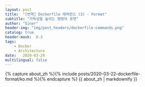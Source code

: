 ```yaml
---
layout: post
title:  "[번역] Dockerfile 레퍼런스 (3) - Format"
subtitle: "가독성을 높이는 명령어 포맷"
author: "Siner"
header-img: "img/post_headers/dockerfile-commands.png"
catalog: true
header-mask:  0.3
tags:
    - Docker
    - Architecture
date:   2020-03-29
multilingual: false
---
```

<!-- Chinese Version -->
<div class="zh post-container">
    {% capture about_zh %}{% include posts/2020-03-22-dockerfile-format/ko.md %}{% endcapture %}
    {{ about_zh | markdownify }}
</div>
